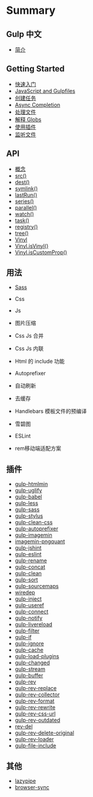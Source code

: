 # Summary

## Gulp 中文

* [简介](README.md)

## Getting Started

* [快速入门](/getting-started/1-quick-start.md)
* [JavaScript and Gulpfiles](/getting-started/2-javascript-and-gulpfiles.md)
* [创建任务](/getting-started/3-creating-tasks.md)
* [Async Completion](/getting-started/4-async-completion.md)
* [处理文件](/getting-started/5-working-with-files.md)
* [解释 Globs](/getting-started/6-explaining-globs.md)
* [使用插件](/getting-started/7-using-plugins.md)
* [监听文件](/getting-started/8-watching-files.md)

## API

* [概念](/api/concepts.md)
* [src\(\)](/api/src.md)
* [dest\(\)](/api/dest.md)
* [symlink\(\)](/api/symlink.md)
* [lastRun\(\)](/api/last-run.md)
* [series\(\)](/api/series.md)
* [parallel\(\)](/api/parallel.md)
* [watch\(\)](/api/watch.md)
* [task\(\)](/api/task.md)
* [registry\(\)](/api/registry.md)
* [tree\(\)](/api/tree.md)
* [Vinyl](/api/vinyl.md)
* [Vinyl.isVinyl\(\)](/api/vinyl-isvinyl.md)
* [Vinyl.isCustomProp\(\)](/api/vinyl-iscustomprop.md)

## 用法

* [Sass](yong-fa/sass-bian-yi.md)

* Css

* Js
* 图片压缩
* Css Js 合并
* Css Js 内联
* Html 的 include 功能
* Autoprefixer
* 自动刷新
* 去缓存
* Handlebars 模板文件的预编译
* 雪碧图
* ESLint
* rem移动端适配方案

## 插件

* [gulp-htmlmin](cha-jian/gulp-htmlmin.md)
* [gulp-uglify](cha-jian/gulp-uglify.md)
* [gulp-babel](cha-jian/gulp-babel.md)
* [gulp-less](cha-jian/gulp-less.md)
* [gulp-sass](cha-jian/gulp-sass.md)
* [gulp-stylus](cha-jian/gulp-stylus.md)
* [gulp-clean-css](cha-jian/gulp-clean-css.md)
* [gulp-autoprefixer](cha-jian/gulp-autoprefixer.md)
* [gulp-imagemin](cha-jian/gulp-imagemin.md)
* [imagemin-pngquant](cha-jian/imagemin-pngquant.md)
* [gulp-jshint](cha-jian/gulp-jshint.md)
* [gulp-eslint](cha-jian/gulp-eslint.md)
* [gulp-rename](cha-jian/gulp-rename.md)
* [gulp-concat](cha-jian/gulp-concat.md)
* [gulp-clean](cha-jian/gulp-clean.md)
* [gulp-sort](cha-jian/gulp-sort.md)
* [gulp-sourcemaps](cha-jian/gulp-sourcemaps.md)
* [wiredep](cha-jian/wiredep.md)
* [gulp-inject](cha-jian/gulp-inject.md)
* [gulp-useref](cha-jian/gulp-useref.md)
* [gulp-connect](cha-jian/gulp-connect.md)
* [gulp-notify](cha-jian/gulp-notify.md)
* [gulp-livereload](cha-jian/gulp-livereload.md)
* [gulp-filter](cha-jian/gulp-filter.md)
* [gulp-if](cha-jian/gulp-if.md)
* [gulp-ignore](cha-jian/gulp-ignore.md)
* [gulp-cache](cha-jian/gulp-cache.md)
* [gulp-load-plugins](cha-jian/gulp-load-plugins.md)
* [gulp-changed ](cha-jian/gulp-unchanged.md)
* [gulp-stream](cha-jian/gulp-stream.md)
* [gulp-buffer](cha-jian/gulp-buffer.md)
* [gulp-rev](cha-jian/gulp-rev.md)
* [gulp-rev-replace](cha-jian/gulp-rev-replace.md)
* [gulp-rev-collector](cha-jian/gulp-rev-collector.md)
* [gulp-rev-format](cha-jian/gulp-rev-format.md)
* [gulp-rev-rewrite](cha-jian/gulp-rev-rewrite.md)
* [gulp-rev-css-url](cha-jian/gulp-rev-css-url.md)
* [gulp-rev-outdated](cha-jian/gulp-rev-outdated.md)
* [rev-del](cha-jian/rev-del.md)
* [gulp-rev-delete-original](cha-jian/gulp-rev-delete-original.md)
* [gulp-rev-loader](cha-jian/gulp-rev-loader.md)
* [gulp-file-include](cha-jian/gulp-file-include.md)

## 其他

* [lazypipe](cha-jian/lazypipe.md)
* [browser-sync](cha-jian/browser-sync.md)



